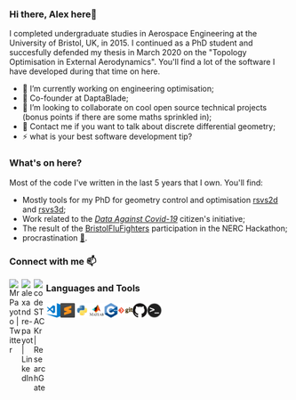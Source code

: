 ### Hi there, Alex here👋

I completed undergraduate studies in Aerospace Engineering at the University of
Bristol, UK, in 2015. I continued as a PhD student and succesfully defended my
thesis in March 2020 on the "Topology Optimisation in External Aerodynamics".
You'll find a lot of the software I have developed during that time on here.

- 🔭 I’m currently working on engineering optimisation;
- 🌱 Co-founder at DaptaBlade;
- 👯 I’m looking to collaborate on cool open source technical projects (bonus points if there are some maths sprinkled in);
- 🧠 Contact me if you want to talk about discrete differential geometry;
- ⚡ what is your best software development tip?

### What's on here?

Most of the code I've written in the last 5 years that I own. You'll find:

- Mostly tools for my PhD for geometry control and optimisation [rsvs2d](https://github.com/payoto/rsvs2d) and [rsvs3d](https://github.com/payoto/rsvs3d);
- Work related to the [_Data Against Covid-19_](https://opencovid19-fr.github.io/) citizen's initiative;
- The result of the [BristolFluFighters](https://github.com/BristolFluFighters/BristolFluFighters_NERCHackathonTwo_Recovery)
  participation in the NERC Hackathon;
- procrastination [👀](https://github.com/payoto/latex_summary).

### Connect with me 📫

[<img align="left" alt="MrPayoto | Twitter" width="22px" src="https://cdn.jsdelivr.net/npm/simple-icons@v3/icons/twitter.svg" />][twitter]
[<img align="left" alt="alexandre-payot | LinkedIn" width="22px" src="https://cdn.jsdelivr.net/npm/simple-icons@v3/icons/linkedin.svg" />][linkedin]
[<img align="left" alt="codeSTACKr | ResearchGate" width="22px" src="https://cdn.jsdelivr.net/npm/simple-icons@v3/icons/researchgate.svg" />][researchgate]

### Languages and Tools

<img align="left" alt="Visual Studio Code" 
width="26px" src="https://raw.githubusercontent.com/github/explore/80688e429a7d4ef2fca1e82350fe8e3517d3494d/topics/visual-studio-code/visual-studio-code.png" />
<img align="left" alt="Sublime Text" 
width="26px" src="https://raw.githubusercontent.com/github/explore/80688e429a7d4ef2fca1e82350fe8e3517d3494d/topics/sublime-text/sublime-text.png" />
<img align="left" alt="Python" 
width="26px" src="https://raw.githubusercontent.com/github/explore/80688e429a7d4ef2fca1e82350fe8e3517d3494d/topics/python/python.png" />
<img align="left" alt="Matlab" 
width="26px" src="https://raw.githubusercontent.com/github/explore/80688e429a7d4ef2fca1e82350fe8e3517d3494d/topics/matlab/matlab.png" />
<img align="left" alt="C++" 
width="26px" src="https://raw.githubusercontent.com/github/explore/80688e429a7d4ef2fca1e82350fe8e3517d3494d/topics/cpp/cpp.png" />
<img align="left" alt="Git" 
width="26px" src="https://raw.githubusercontent.com/github/explore/80688e429a7d4ef2fca1e82350fe8e3517d3494d/topics/git/git.png" />
<img align="left" alt="GitHub" 
width="26px" src="https://raw.githubusercontent.com/github/explore/78df643247d429f6cc873026c0622819ad797942/topics/github/github.png" />
<img align="left" alt="Terminal" 
width="26px" src="https://raw.githubusercontent.com/github/explore/80688e429a7d4ef2fca1e82350fe8e3517d3494d/topics/terminal/terminal.png" />

[twitter]: https://twitter.com/MrPayoto
[researchgate]: https://www.researchgate.net/profile/Alexandre_Payot
[linkedin]: https://www.linkedin.com/in/alexandre-payot/
